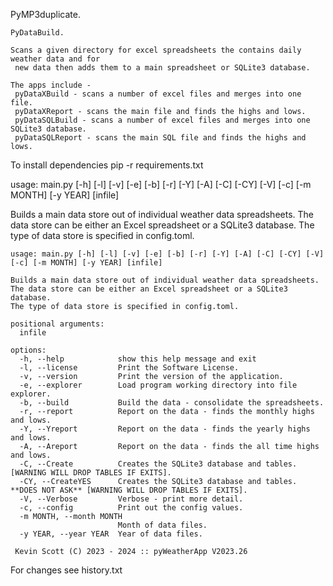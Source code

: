  PyMP3duplicate.

    PyDataBuild.

    Scans a given directory for excel spreadsheets the contains daily weather data and for
     new data then adds them to a main spreadsheet or SQLite3 database.

    The apps include -
     pyDataXBuild - scans a number of excel files and merges into one file.
     pyDataXReport - scans the main file and finds the highs and lows.
     pyDataSQLBuild - scans a number of excel files and merges into one SQLite3 database.
     pyDataSQLReport - scans the main SQL file and finds the highs and lows.

To install dependencies pip -r requirements.txt

usage: main.py [-h] [-l] [-v] [-e] [-b] [-r] [-Y] [-A] [-C] [-CY] [-V] [-c] [-m MONTH] [-y YEAR] [infile]

Builds a main data store out of individual weather data spreadsheets.
The data store can be either an Excel spreadsheet or a SQLite3 database.
The type of data store is specified in config.toml.

    usage: main.py [-h] [-l] [-v] [-e] [-b] [-r] [-Y] [-A] [-C] [-CY] [-V] [-c] [-m MONTH] [-y YEAR] [infile]

    Builds a main data store out of individual weather data spreadsheets.
    The data store can be either an Excel spreadsheet or a SQLite3 database.
    The type of data store is specified in config.toml.

    positional arguments:
      infile

    options:
      -h, --help            show this help message and exit
      -l, --license         Print the Software License.
      -v, --version         Print the version of the application.
      -e, --explorer        Load program working directory into file explorer.
      -b, --build           Build the data - consolidate the spreadsheets.
      -r, --report          Report on the data - finds the monthly highs and lows.
      -Y, --Yreport         Report on the data - finds the yearly highs and lows.
      -A, --Areport         Report on the data - finds the all time highs and lows.
      -C, --Create          Creates the SQLite3 database and tables. [WARNING WILL DROP TABLES IF EXITS].
      -CY, --CreateYES      Creates the SQLite3 database and tables. **DOES NOT ASK** [WARNING WILL DROP TABLES IF EXITS].
      -V, --Verbose         Verbose - print more detail.
      -c, --config          Print out the config values.
      -m MONTH, --month MONTH
                            Month of data files.
      -y YEAR, --year YEAR  Year of data files.

     Kevin Scott (C) 2023 - 2024 :: pyWeatherApp V2023.26

For changes see history.txt
